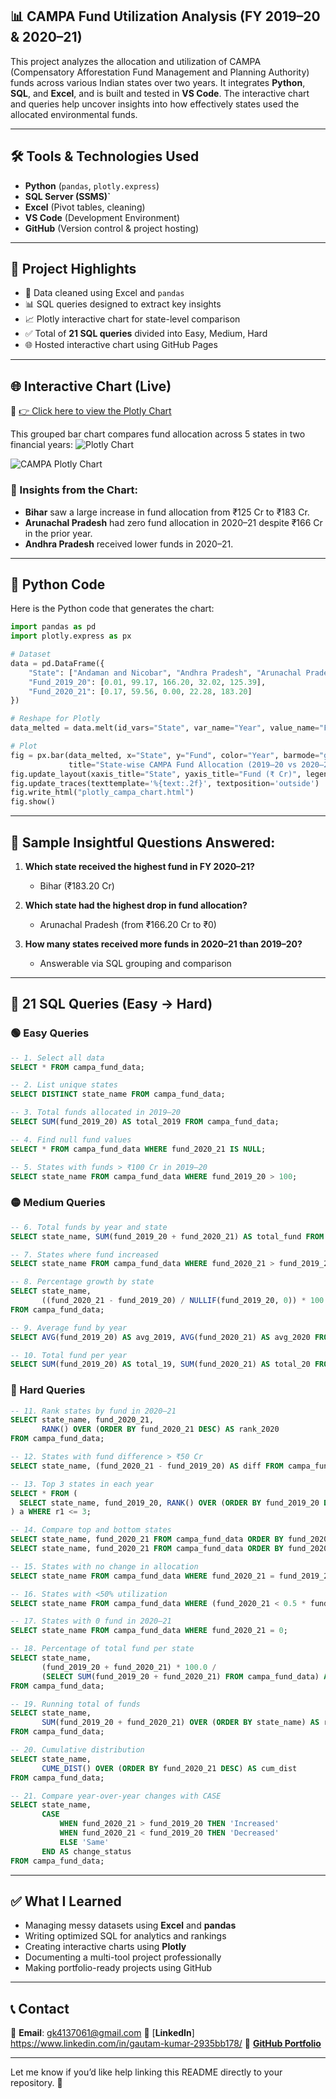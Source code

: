 ## 📊 CAMPA Fund Utilization Analysis (FY 2019–20 & 2020–21)

This project analyzes the allocation and utilization of CAMPA (Compensatory Afforestation Fund Management and Planning Authority) funds across various Indian states over two years. It integrates **Python**, **SQL**, and **Excel**, and is built and tested in **VS Code**. The interactive chart and queries help uncover insights into how effectively states used the allocated environmental funds.

---

## 🛠️ Tools & Technologies Used
- **Python** (`pandas`, `plotly.express`)
- **SQL Server (SSMS)`**
- **Excel** (Pivot tables, cleaning)
- **VS Code** (Development Environment)
- **GitHub** (Version control & project hosting)

---

## 📌 Project Highlights

- 🧼 Data cleaned using Excel and `pandas`
- 📊 SQL queries designed to extract key insights
- 📈 Plotly interactive chart for state-level comparison
- ✅ Total of **21 SQL queries** divided into Easy, Medium, Hard
- 🌐 Hosted interactive chart using GitHub Pages

---

## 🌐 Interactive Chart (Live)

🔗 [👉 Click here to view the Plotly Chart](https://warrior678.github.io/CAMPA-FUND-UTILIZATION/plotly_campa_chart.html)

This grouped bar chart compares fund allocation across 5 states in two financial years:
![Plotly Chart](./screenshots/plotly_fund_chart.png)

![CAMPA Plotly Chart](./screenshots/plotly_fund_chart.png)

### 📌 Insights from the Chart:
- **Bihar** saw a large increase in fund allocation from ₹125 Cr to ₹183 Cr.
- **Arunachal Pradesh** had zero fund allocation in 2020–21 despite ₹166 Cr in the prior year.
- **Andhra Pradesh** received lower funds in 2020–21.

---

## 🐍 Python Code

Here is the Python code that generates the chart:

```python
import pandas as pd
import plotly.express as px

# Dataset
data = pd.DataFrame({
    "State": ["Andaman and Nicobar", "Andhra Pradesh", "Arunachal Pradesh", "Assam", "Bihar"],
    "Fund_2019_20": [0.01, 99.17, 166.20, 32.02, 125.39],
    "Fund_2020_21": [0.17, 59.56, 0.00, 22.28, 183.20]
})

# Reshape for Plotly
data_melted = data.melt(id_vars="State", var_name="Year", value_name="Fund")

# Plot
fig = px.bar(data_melted, x="State", y="Fund", color="Year", barmode="group",
             title="State-wise CAMPA Fund Allocation (2019–20 vs 2020–21)", text="Fund")
fig.update_layout(xaxis_title="State", yaxis_title="Fund (₹ Cr)", legend_title="Financial Year")
fig.update_traces(texttemplate='%{text:.2f}', textposition='outside')
fig.write_html("plotly_campa_chart.html")
fig.show()
```

---

## 🧠 Sample Insightful Questions Answered:

1. **Which state received the highest fund in FY 2020–21?**
   - Bihar (₹183.20 Cr)

2. **Which state had the highest drop in fund allocation?**
   - Arunachal Pradesh (from ₹166.20 Cr to ₹0)

3. **How many states received more funds in 2020–21 than 2019–20?**
   - Answerable via SQL grouping and comparison

---

## 🧩 21 SQL Queries (Easy → Hard)

### 🟢 Easy Queries
```sql
-- 1. Select all data
SELECT * FROM campa_fund_data;

-- 2. List unique states
SELECT DISTINCT state_name FROM campa_fund_data;

-- 3. Total funds allocated in 2019–20
SELECT SUM(fund_2019_20) AS total_2019 FROM campa_fund_data;

-- 4. Find null fund values
SELECT * FROM campa_fund_data WHERE fund_2020_21 IS NULL;

-- 5. States with funds > ₹100 Cr in 2019–20
SELECT state_name FROM campa_fund_data WHERE fund_2019_20 > 100;
```

### 🟡 Medium Queries
```sql
-- 6. Total funds by year and state
SELECT state_name, SUM(fund_2019_20 + fund_2020_21) AS total_fund FROM campa_fund_data GROUP BY state_name;

-- 7. States where fund increased
SELECT state_name FROM campa_fund_data WHERE fund_2020_21 > fund_2019_20;

-- 8. Percentage growth by state
SELECT state_name,
       ((fund_2020_21 - fund_2019_20) / NULLIF(fund_2019_20, 0)) * 100 AS percent_growth
FROM campa_fund_data;

-- 9. Average fund by year
SELECT AVG(fund_2019_20) AS avg_2019, AVG(fund_2020_21) AS avg_2020 FROM campa_fund_data;

-- 10. Total fund per year
SELECT SUM(fund_2019_20) AS total_19, SUM(fund_2020_21) AS total_20 FROM campa_fund_data;
```

### 🔴 Hard Queries
```sql
-- 11. Rank states by fund in 2020–21
SELECT state_name, fund_2020_21,
       RANK() OVER (ORDER BY fund_2020_21 DESC) AS rank_2020
FROM campa_fund_data;

-- 12. States with fund difference > ₹50 Cr
SELECT state_name, (fund_2020_21 - fund_2019_20) AS diff FROM campa_fund_data WHERE ABS(fund_2020_21 - fund_2019_20) > 50;

-- 13. Top 3 states in each year
SELECT * FROM (
  SELECT state_name, fund_2019_20, RANK() OVER (ORDER BY fund_2019_20 DESC) AS r1 FROM campa_fund_data
) a WHERE r1 <= 3;

-- 14. Compare top and bottom states
SELECT state_name, fund_2020_21 FROM campa_fund_data ORDER BY fund_2020_21 DESC LIMIT 1;
SELECT state_name, fund_2020_21 FROM campa_fund_data ORDER BY fund_2020_21 ASC LIMIT 1;

-- 15. States with no change in allocation
SELECT state_name FROM campa_fund_data WHERE fund_2020_21 = fund_2019_20;

-- 16. States with <50% utilization
SELECT state_name FROM campa_fund_data WHERE (fund_2020_21 < 0.5 * fund_2019_20);

-- 17. States with 0 fund in 2020–21
SELECT state_name FROM campa_fund_data WHERE fund_2020_21 = 0;

-- 18. Percentage of total fund per state
SELECT state_name,
       (fund_2019_20 + fund_2020_21) * 100.0 / 
       (SELECT SUM(fund_2019_20 + fund_2020_21) FROM campa_fund_data) AS percent_share
FROM campa_fund_data;

-- 19. Running total of funds
SELECT state_name,
       SUM(fund_2019_20 + fund_2020_21) OVER (ORDER BY state_name) AS running_total
FROM campa_fund_data;

-- 20. Cumulative distribution
SELECT state_name,
       CUME_DIST() OVER (ORDER BY fund_2020_21 DESC) AS cum_dist
FROM campa_fund_data;

-- 21. Compare year-over-year changes with CASE
SELECT state_name,
       CASE 
           WHEN fund_2020_21 > fund_2019_20 THEN 'Increased'
           WHEN fund_2020_21 < fund_2019_20 THEN 'Decreased'
           ELSE 'Same'
       END AS change_status
FROM campa_fund_data;
```

---

## ✅ What I Learned

- Managing messy datasets using **Excel** and **pandas**
- Writing optimized SQL for analytics and rankings
- Creating interactive charts using **Plotly**
- Documenting a multi-tool project professionally
- Making portfolio-ready projects using GitHub

---

## 📞 Contact

📧 **Email**: gk4137061@gmail.com 
🔗 [**LinkedIn**] https://www.linkedin.com/in/gautam-kumar-2935bb178/
📂 [**GitHub Portfolio**](https://github.com/warrior678)

---

Let me know if you’d like help linking this README directly to your repository. 💖



